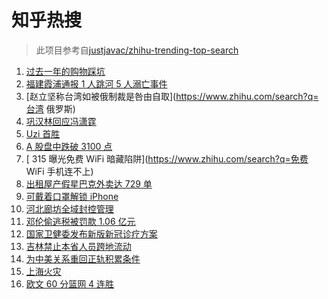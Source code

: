 # 知乎热搜

> 此项目参考自[justjavac/zhihu-trending-top-search](https://github.com/justjavac/zhihu-trending-top-search/blob/main/utils.ts)

<!-- BEGIN -->
  <!-- 最后更新时间:Wed Mar 16 2022 08:14:10 GMT+0000 (Coordinated Universal Time) -->
  1. [过去一年的购物踩坑](https://www.zhihu.com/search?q=消费陷阱)
1. [福建霞浦通报 1 人跳河 5 人溺亡事件](https://www.zhihu.com/search?q=1人跳河5人溺亡)
1. [赵立坚称台湾如被俄制裁是咎由自取](https://www.zhihu.com/search?q=台湾 俄罗斯)
1. [巩汉林回应冯潇霆](https://www.zhihu.com/search?q=巩汉林回应)
1. [Uzi 首胜](https://www.zhihu.com/search?q=uzi)
1. [A 股盘中跌破 3100 点](https://www.zhihu.com/search?q=A股)
1. [ 315 曝光免费 WiFi 暗藏陷阱](https://www.zhihu.com/search?q=免费 WiFi 手机连不上)
1. [出租屋产假星巴克外卖达 729 单](https://www.zhihu.com/search?q=假星巴克)
1. [可戴着口罩解锁 iPhone](https://www.zhihu.com/search?q=iPhone)
1. [河北廊坊全域封控管理](https://www.zhihu.com/search?q=河北廊坊)
1. [邓伦偷逃税被罚款 1.06 亿元](https://www.zhihu.com/search?q=邓伦偷逃税被查)
1. [国家卫健委发布新版新冠诊疗方案](https://www.zhihu.com/search?q=新版新冠诊疗方案)
1. [吉林禁止本省人员跨地流动](https://www.zhihu.com/search?q=吉林全省管控)
1. [为中美关系重回正轨积累条件](https://www.zhihu.com/search?q=中美关系)
1. [上海火灾](https://www.zhihu.com/search?q=上海火灾)
1. [欧文 60 分篮网 4 连胜](https://www.zhihu.com/search?q=篮网)
  <!-- END -->